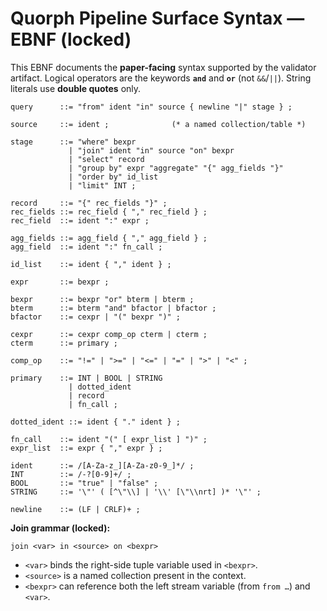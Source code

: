 # Quorph Pipeline Surface Syntax — EBNF (locked)

This EBNF documents the **paper-facing** syntax supported by the validator artifact.
Logical operators are the keywords **`and`** and **`or`** (not `&&`/`||`). String
literals use **double quotes** only.

```
query      ::= "from" ident "in" source { newline "|" stage } ;

source     ::= ident ;              (* a named collection/table *)

stage      ::= "where" bexpr
             | "join" ident "in" source "on" bexpr
             | "select" record
             | "group by" expr "aggregate" "{" agg_fields "}"
             | "order by" id_list
             | "limit" INT ;

record     ::= "{" rec_fields "}" ;
rec_fields ::= rec_field { "," rec_field } ;
rec_field  ::= ident ":" expr ;

agg_fields ::= agg_field { "," agg_field } ;
agg_field  ::= ident ":" fn_call ;

id_list    ::= ident { "," ident } ;

expr       ::= bexpr ;

bexpr      ::= bexpr "or" bterm | bterm ;
bterm      ::= bterm "and" bfactor | bfactor ;
bfactor    ::= cexpr | "(" bexpr ")" ;

cexpr      ::= cexpr comp_op cterm | cterm ;
cterm      ::= primary ;

comp_op    ::= "!=" | ">=" | "<=" | "=" | ">" | "<" ;

primary    ::= INT | BOOL | STRING
             | dotted_ident
             | record
             | fn_call ;

dotted_ident ::= ident { "." ident } ;

fn_call    ::= ident "(" [ expr_list ] ")" ;
expr_list  ::= expr { "," expr } ;

ident      ::= /[A-Za-z_][A-Za-z0-9_]*/ ;
INT        ::= /-?[0-9]+/ ;
BOOL       ::= "true" | "false" ;
STRING     ::= '\"' ( [^\"\\] | '\\' [\"\\nrt] )* '\"' ;

newline    ::= (LF | CRLF)+ ;
```

**Join grammar (locked):**
```
join <var> in <source> on <bexpr>
```
- `<var>` binds the right-side tuple variable used in `<bexpr>`.
- `<source>` is a named collection present in the context.
- `<bexpr>` can reference both the left stream variable (from `from …`) and `<var>`. 
